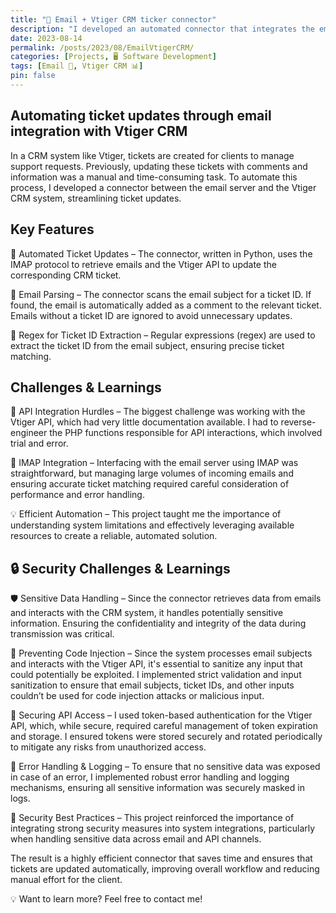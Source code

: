 ```yaml
---
title: "📩 Email + Vtiger CRM ticker connector"
description: "I developed an automated connector that integrates the email server with the Vtiger CRM system, streamlining the process of updating and managing support tickets."
date: 2023-08-14
permalink: /posts/2023/08/EmailVtigerCRM/
categories: [Projects, 🖥️ Software Development]
tags: [Email 📩, Vtiger CRM 📊]
pin: false
---
```


## Automating ticket updates through email integration with Vtiger CRM

In a CRM system like Vtiger, tickets are created for clients to manage support requests. Previously, updating these tickets with comments and information was a manual and time-consuming task. To automate this process, I developed a connector between the email server and the Vtiger CRM system, streamlining ticket updates.

## Key Features

🔄 Automated Ticket Updates – The connector, written in Python, uses the IMAP protocol to retrieve emails and the Vtiger API to update the corresponding CRM ticket.

📧 Email Parsing – The connector scans the email subject for a ticket ID. If found, the email is automatically added as a comment to the relevant ticket. Emails without a ticket ID are ignored to avoid unnecessary updates.

🔧 Regex for Ticket ID Extraction – Regular expressions (regex) are used to extract the ticket ID from the email subject, ensuring precise ticket matching.

## Challenges & Learnings

📝 API Integration Hurdles – The biggest challenge was working with the Vtiger API, which had very little documentation available. I had to reverse-engineer the PHP functions responsible for API interactions, which involved trial and error.

🔐 IMAP Integration – Interfacing with the email server using IMAP was straightforward, but managing large volumes of incoming emails and ensuring accurate ticket matching required careful consideration of performance and error handling.

💡 Efficient Automation – This project taught me the importance of understanding system limitations and effectively leveraging available resources to create a reliable, automated solution.

## 🔒 Security Challenges & Learnings

🛡️ Sensitive Data Handling – Since the connector retrieves data from emails and interacts with the CRM system, it handles potentially sensitive information. Ensuring the confidentiality and integrity of the data during transmission was critical.

📝 Preventing Code Injection – Since the system processes email subjects and interacts with the Vtiger API, it's essential to sanitize any input that could potentially be exploited. I implemented strict validation and input sanitization to ensure that email subjects, ticket IDs, and other inputs couldn’t be used for code injection attacks or malicious input.

🔑 Securing API Access – I used token-based authentication for the Vtiger API, which, while secure, required careful management of token expiration and storage. I ensured tokens were stored securely and rotated periodically to mitigate any risks from unauthorized access.

🔐 Error Handling & Logging – To ensure that no sensitive data was exposed in case of an error, I implemented robust error handling and logging mechanisms, ensuring all sensitive information was securely masked in logs.

🧠 Security Best Practices – This project reinforced the importance of integrating strong security measures into system integrations, particularly when handling sensitive data across email and API channels.

The result is a highly efficient connector that saves time and ensures that tickets are updated automatically, improving overall workflow and reducing manual effort for the client.

💡 Want to learn more? Feel free to contact me!
